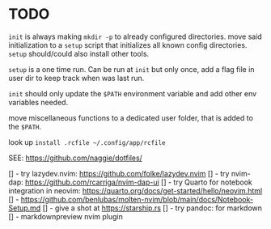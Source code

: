 # TODO

`init` is always making `mkdir -p` to already configured directories.
move said initialization to a `setup` script that initializes all known config directories.
`setup` should/could also install other tools.

`setup` is a one time run.  Can be run at `init` but only once, add a flag file in user dir to keep track when was last run.

`init` should only update the `$PATH` environment variable and add other env variables needed.

move miscellaneous functions to a dedicated user folder, that is added to the `$PATH`.


look up `install .rcfile ~/.config/app/rcfile`

SEE: https://github.com/naggie/dotfiles/


[] - try lazydev.nvim: https://github.com/folke/lazydev.nvim
[] - try nvim-dap: https://github.com/rcarriga/nvim-dap-ui
[] - try Quarto for notebook integration in neovim: https://quarto.org/docs/get-started/hello/neovim.html
[] - https://github.com/benlubas/molten-nvim/blob/main/docs/Notebook-Setup.md
[] - give a shot at https://starship.rs
[] - try pandoc: for markdown
[] - markdownpreview nvim plugin
